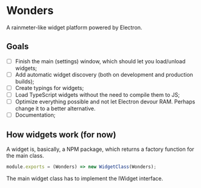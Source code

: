 # Wonders

A rainmeter-like widget platform powered by Electron.

## Goals

- [ ] Finish the main (settings) window, which should let you load/unload widgets;
- [ ] Add automatic widget discovery (both on development and production builds);
- [ ] Create typings for widgets;
- [ ] Load TypeScript widgets without the need to compile them to JS;
- [ ] Optimize everything possible and not let Electron devour RAM. Perhaps change it to a better alternative.
- [ ] Documentation;

## How widgets work (for now)

A widget is, basically, a NPM package, which returns a factory function for the main class.

```js
module.exports = (Wonders) => new WidgetClass(Wonders);
```

The main widget class has to implement the IWidget interface.
